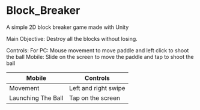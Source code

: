 # Block_Breaker
A simple 2D block breaker game made with Unity

Main Objective:
Destroy all the blocks without losing.

Controls:
For PC:
Mouse movement to move paddle and left click to shoot the ball
Mobile:
Slide on the screen to move the paddle and tap to shoot the ball

| Mobile | Controls |
| ----------|--------------- |
| Movement | Left and right swipe |
| Launching The Ball |Tap on the screen|
